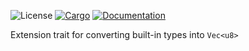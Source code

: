 ![License](https://img.shields.io/badge/license-MIT-green.svg)
[![Cargo](https://img.shields.io/crates/v/into-bytes.svg)](https://crates.io/crates/into-bytes)
[![Documentation](https://docs.rs/into-bytes/badge.svg)](https://docs.rs/into-bytes)

Extension trait for converting built-in types into `Vec<u8>`